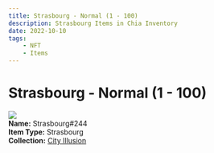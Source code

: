 ```yaml
---
title: Strasbourg - Normal (1 - 100)
description: Strasbourg Items in Chia Inventory
date: 2022-10-10
tags:
    - NFT
    - Items
---
```


# Strasbourg - Normal (1 - 100)
<div class="item_thumbnail">
<img loading="lazy" src="https://3a3gzn42lnt4elgklx45qne3bs2b5u5v4ssyr4vcmi3dzagy.arweave.net/2DZst5_pbZ8Isyl352D-Sb-DLQe07XkpYjyomI2PIDY"><br/>
<div><strong>Name:</strong> Strasbourg#244</div>
<div><strong>Item Type:</strong> Strasbourg</div>
<div><strong>Collection:</strong> <a href="https://www.spacescan.io/xch/nft/collection/col1lend2dcn558km4wcwta4xnkfv3xpcmlp9kyt0m909emvfxechlyqdl5ndg">City Illusion</a></div>
</div>

